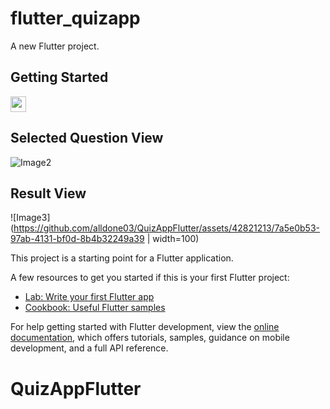# flutter_quizapp

A new Flutter project.

## Getting Started

<img src='https://github.com/alldone03/QuizAppFlutter/assets/42821213/fea6b67f-01c1-49ea-82a5-5f461abfc381' width='25'>

## Selected Question View

![Image2](https://github.com/alldone03/QuizAppFlutter/assets/42821213/fea6b67f-01c1-49ea-82a5-5f461abfc381 )

## Result View

![Image3](https://github.com/alldone03/QuizAppFlutter/assets/42821213/7a5e0b53-97ab-4131-bf0d-8b4b32249a39 | width=100)


This project is a starting point for a Flutter application.

A few resources to get you started if this is your first Flutter project:

- [Lab: Write your first Flutter app](https://docs.flutter.dev/get-started/codelab)
- [Cookbook: Useful Flutter samples](https://docs.flutter.dev/cookbook)

For help getting started with Flutter development, view the
[online documentation](https://docs.flutter.dev/), which offers tutorials,
samples, guidance on mobile development, and a full API reference.
# QuizAppFlutter
